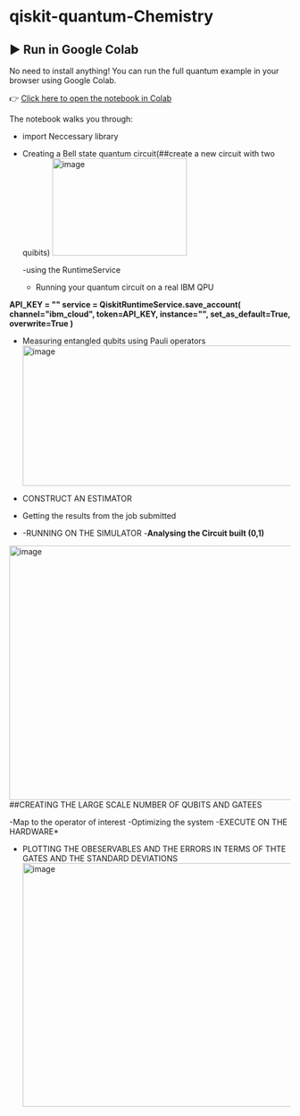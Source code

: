 # qiskit-quantum-Chemistry
## ▶️ Run in Google Colab

No need to install anything! You can run the full quantum example in your browser using Google Colab.

👉 [Click here to open the notebook in Colab](https://colab.research.google.com/drive/13-cbaJZAW3cXrBz1EsEhTLtN6Bpa1sYs?usp=sharing)

The notebook walks you through:
- import Neccessary library
- Creating a Bell state quantum circuit(##create a new circuit with two quibits)
  <img width="241" height="174" alt="image" src="https://github.com/user-attachments/assets/228b14aa-2b17-4c6f-a9ab-c1301eedcad5" />


  -using the RuntimeService

  
  - Running your quantum circuit on a real IBM QPU

**API_KEY = "<Your API Key from IBM Cloud>"
service = QiskitRuntimeService.save_account(
    channel="ibm_cloud",
    token=API_KEY,
    instance="<Your IBM instances>",
    set_as_default=True,
    overwrite=True
)**


- Measuring entangled qubits using Pauli operators
  <img width="796" height="251" alt="image" src="https://github.com/user-attachments/assets/42e2cc12-2a53-40ce-a64a-f8f8ef4c8f22" />


- CONSTRUCT AN ESTIMATOR
- Getting the results from the job submitted

- -RUNNING ON THE SIMULATOR
-**Analysing the Circuit built (0,1)**
<img width="567" height="455" alt="image" src="https://github.com/user-attachments/assets/72a86856-0e61-4412-8e8b-a41498578231" />
##CREATING THE LARGE SCALE NUMBER OF QUBITS AND GATEES

-Map to the operator of interest
-Optimizing the system
-EXECUTE ON THE HARDWARE*
- PLOTTING THE OBESERVABLES AND THE ERRORS  IN TERMS OF THTE GATES AND THE STANDARD DEVIATIONS
  <img width="582" height="436" alt="image" src="https://github.com/user-attachments/assets/1ec4a3d7-643d-4ec4-889a-1222d71016da" />





